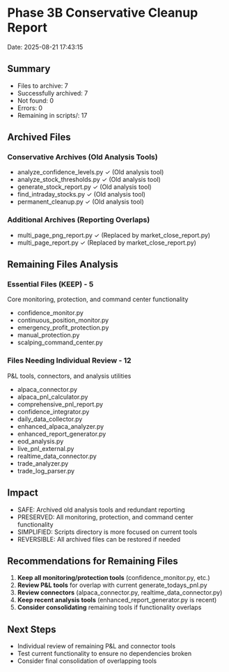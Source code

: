 # Phase 3B Conservative Cleanup Report
Date: 2025-08-21 17:43:15

## Summary
- Files to archive: 7
- Successfully archived: 7
- Not found: 0
- Errors: 0
- Remaining in scripts/: 17

## Archived Files

### Conservative Archives (Old Analysis Tools)
- analyze_confidence_levels.py ✓ (Old analysis tool)
- analyze_stock_thresholds.py ✓ (Old analysis tool)
- generate_stock_report.py ✓ (Old analysis tool)
- find_intraday_stocks.py ✓ (Old analysis tool)
- permanent_cleanup.py ✓ (Old analysis tool)

### Additional Archives (Reporting Overlaps)
- multi_page_png_report.py ✓ (Replaced by market_close_report.py)
- multi_page_report.py ✓ (Replaced by market_close_report.py)

## Remaining Files Analysis

### Essential Files (KEEP) - 5
Core monitoring, protection, and command center functionality
- confidence_monitor.py
- continuous_position_monitor.py
- emergency_profit_protection.py
- manual_protection.py
- scalping_command_center.py

### Files Needing Individual Review - 12
P&L tools, connectors, and analysis utilities
- alpaca_connector.py
- alpaca_pnl_calculator.py
- comprehensive_pnl_report.py
- confidence_integrator.py
- daily_data_collector.py
- enhanced_alpaca_analyzer.py
- enhanced_report_generator.py
- eod_analysis.py
- live_pnl_external.py
- realtime_data_connector.py
- trade_analyzer.py
- trade_log_parser.py

## Impact
- SAFE: Archived old analysis tools and redundant reporting
- PRESERVED: All monitoring, protection, and command center functionality
- SIMPLIFIED: Scripts directory is more focused on current tools
- REVERSIBLE: All archived files can be restored if needed

## Recommendations for Remaining Files
1. **Keep all monitoring/protection tools** (confidence_monitor.py, etc.)
2. **Review P&L tools** for overlap with current generate_todays_pnl.py
3. **Review connectors** (alpaca_connector.py, realtime_data_connector.py)
4. **Keep recent analysis tools** (enhanced_report_generator.py is recent)
5. **Consider consolidating** remaining tools if functionality overlaps

## Next Steps
- Individual review of remaining P&L and connector tools
- Test current functionality to ensure no dependencies broken
- Consider final consolidation of overlapping tools

